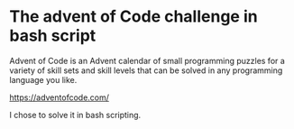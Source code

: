 # The advent of Code challenge in bash script

Advent of Code is an Advent calendar of small programming puzzles for a variety of skill sets and skill levels that can be solved in any programming language you like.

https://adventofcode.com/

I chose to solve it in bash scripting.
